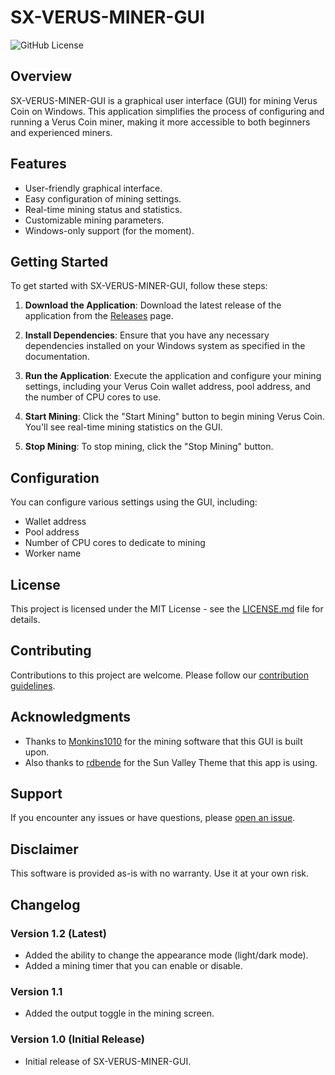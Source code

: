 # SX-VERUS-MINER-GUI

![GitHub License](https://img.shields.io/badge/license-MIT-blue.svg)

## Overview

SX-VERUS-MINER-GUI is a graphical user interface (GUI) for mining Verus Coin on Windows. This application simplifies the process of configuring and running a Verus Coin miner, making it more accessible to both beginners and experienced miners.

## Features

- User-friendly graphical interface.
- Easy configuration of mining settings.
- Real-time mining status and statistics.
- Customizable mining parameters.
- Windows-only support (for the moment).

## Getting Started

To get started with SX-VERUS-MINER-GUI, follow these steps:

1. **Download the Application**: Download the latest release of the application from the [Releases](https://github.com/SwirX/SX-VERUS-MINER-GUI/releases) page.

2. **Install Dependencies**: Ensure that you have any necessary dependencies installed on your Windows system as specified in the documentation.

3. **Run the Application**: Execute the application and configure your mining settings, including your Verus Coin wallet address, pool address, and the number of CPU cores to use.

4. **Start Mining**: Click the "Start Mining" button to begin mining Verus Coin. You'll see real-time mining statistics on the GUI.

5. **Stop Mining**: To stop mining, click the "Stop Mining" button.

## Configuration

You can configure various settings using the GUI, including:

- Wallet address
- Pool address
- Number of CPU cores to dedicate to mining
- Worker name

## License

This project is licensed under the MIT License - see the [LICENSE.md](LICENSE.md) file for details.

## Contributing

Contributions to this project are welcome. Please follow our [contribution guidelines](CONTRIBUTING.md).

## Acknowledgments

- Thanks to [Monkins1010](https://github.com/Monkins1010) for the mining software that this GUI is built upon.
- Also thanks to [rdbende](https://github.com/rdbende) for the Sun Valley Theme that this app is using.

## Support

If you encounter any issues or have questions, please [open an issue](https://github.com/SwirX/SX-VERUS-MINER-GUI/issues).

## Disclaimer

This software is provided as-is with no warranty. Use it at your own risk.

## Changelog

### Version 1.2 (Latest)

- Added the ability to change the appearance mode (light/dark mode).
- Added a mining timer that you can enable or disable.

### Version 1.1

- Added the output toggle in the mining screen.

### Version 1.0 (Initial Release)

- Initial release of SX-VERUS-MINER-GUI.
